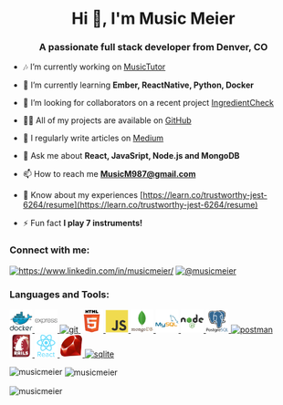 <h1 align="center">Hi 👋, I'm Music Meier</h1>
<h3 align="center">A passionate full stack developer from Denver, CO</h3>

- 🎶 I’m currently working on [MusicTutor](https://github.com/MusicMeier/sight-singing-frontend)

- 🌱 I’m currently learning **Ember, ReactNative, Python, Docker**

- 👯 I’m looking for collaborators on a recent project [IngredientCheck](https://github.com/MusicMeier/ingredient-backend)

- 👨‍💻 All of my projects are available on [GitHub](https://github.com/MusicMeier)

- 📝 I regularly write articles on [Medium](https://musicmeier.medium.com/)

- 💬 Ask me about **React, JavaSript, Node.js and MongoDB**

- 📫 How to reach me **MusicM987@gmail.com**

- 📄 Know about my experiences [https://learn.co/trustworthy-jest-6264/resume](https://learn.co/trustworthy-jest-6264/resume)

- ⚡ Fun fact **I play 7 instruments!**

<h3 align="left">Connect with me:</h3>
<p align="left">
<a href="https://www.linkedin.com/in/musicmeier/" target="blank"><img align="center" src="https://cdn.jsdelivr.net/npm/simple-icons@3.0.1/icons/linkedin.svg" alt="https://www.linkedin.com/in/musicmeier/" height="30" width="40" /></a>
<a href="https://medium.com/@musicmeier" target="blank"><img align="center" src="https://cdn.jsdelivr.net/npm/simple-icons@3.0.1/icons/medium.svg" alt="@musicmeier" height="30" width="40" /></a>
</p>

<h3 align="left">Languages and Tools:</h3>
<p align="left"> <a href="https://www.docker.com/" target="_blank"> <img src="https://raw.githubusercontent.com/devicons/devicon/master/icons/docker/docker-original-wordmark.svg" alt="docker" width="40" height="40"/> </a> <a href="https://expressjs.com" target="_blank"> <img src="https://raw.githubusercontent.com/devicons/devicon/master/icons/express/express-original-wordmark.svg" alt="express" width="40" height="40"/> </a> <a href="https://git-scm.com/" target="_blank"> <img src="https://www.vectorlogo.zone/logos/git-scm/git-scm-icon.svg" alt="git" width="40" height="40"/> </a> <a href="https://www.w3.org/html/" target="_blank"> <img src="https://raw.githubusercontent.com/devicons/devicon/master/icons/html5/html5-original-wordmark.svg" alt="html5" width="40" height="40"/> </a> <a href="https://developer.mozilla.org/en-US/docs/Web/JavaScript" target="_blank"> <img src="https://raw.githubusercontent.com/devicons/devicon/master/icons/javascript/javascript-original.svg" alt="javascript" width="40" height="40"/> </a> <a href="https://www.mongodb.com/" target="_blank"> <img src="https://raw.githubusercontent.com/devicons/devicon/master/icons/mongodb/mongodb-original-wordmark.svg" alt="mongodb" width="40" height="40"/> </a> <a href="https://www.mysql.com/" target="_blank"> <img src="https://raw.githubusercontent.com/devicons/devicon/master/icons/mysql/mysql-original-wordmark.svg" alt="mysql" width="40" height="40"/> </a> <a href="https://nodejs.org" target="_blank"> <img src="https://raw.githubusercontent.com/devicons/devicon/master/icons/nodejs/nodejs-original-wordmark.svg" alt="nodejs" width="40" height="40"/> </a> <a href="https://www.postgresql.org" target="_blank"> <img src="https://raw.githubusercontent.com/devicons/devicon/master/icons/postgresql/postgresql-original-wordmark.svg" alt="postgresql" width="40" height="40"/> </a> <a href="https://postman.com" target="_blank"> <img src="https://www.vectorlogo.zone/logos/getpostman/getpostman-icon.svg" alt="postman" width="40" height="40"/> </a> <a href="https://rubyonrails.org" target="_blank"> <img src="https://raw.githubusercontent.com/devicons/devicon/master/icons/rails/rails-original-wordmark.svg" alt="rails" width="40" height="40"/> </a> <a href="https://reactjs.org/" target="_blank"> <img src="https://raw.githubusercontent.com/devicons/devicon/master/icons/react/react-original-wordmark.svg" alt="react" width="40" height="40"/> </a> <a href="https://www.ruby-lang.org/en/" target="_blank"> <img src="https://raw.githubusercontent.com/devicons/devicon/master/icons/ruby/ruby-original.svg" alt="ruby" width="40" height="40"/> </a> <a href="https://www.sqlite.org/" target="_blank"> <img src="https://www.vectorlogo.zone/logos/sqlite/sqlite-icon.svg" alt="sqlite" width="40" height="40"/> </a> </p>

<p><img align="left" src="https://github-readme-stats.vercel.app/api/top-langs?username=musicmeier&show_icons=true&locale=en&layout=compact" alt="musicmeier" /></p>

<p>&nbsp;<img align="center" src="https://github-readme-stats.vercel.app/api?username=musicmeier&show_icons=true&locale=en" alt="musicmeier" /></p>

<p><img align="center" src="https://github-readme-streak-stats.herokuapp.com/?user=musicmeier&" alt="musicmeier" /></p>
